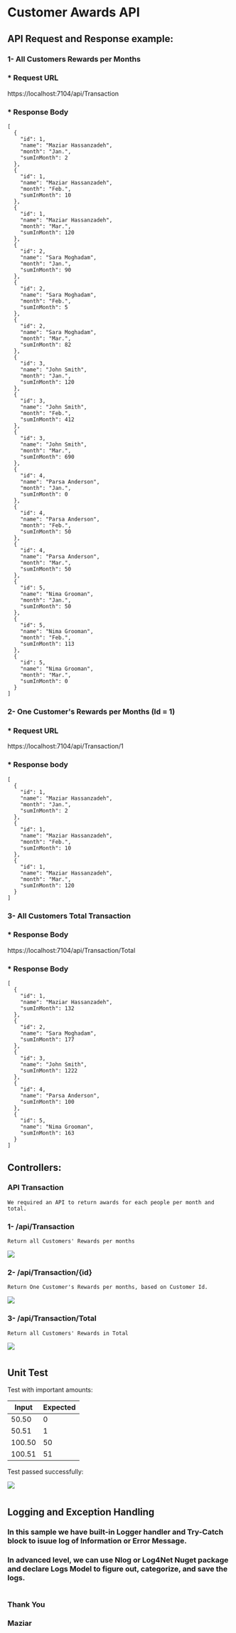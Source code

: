 # Customer Awards API
## API Request and Response example:

### 1- All Customers Rewards per Months
### * Request URL

https://localhost:7104/api/Transaction

### * Response Body

```
[
  {
    "id": 1,
    "name": "Maziar Hassanzadeh",
    "month": "Jan.",
    "sumInMonth": 2
  },
  {
    "id": 1,
    "name": "Maziar Hassanzadeh",
    "month": "Feb.",
    "sumInMonth": 10
  },
  {
    "id": 1,
    "name": "Maziar Hassanzadeh",
    "month": "Mar.",
    "sumInMonth": 120
  },
  {
    "id": 2,
    "name": "Sara Moghadam",
    "month": "Jan.",
    "sumInMonth": 90
  },
  {
    "id": 2,
    "name": "Sara Moghadam",
    "month": "Feb.",
    "sumInMonth": 5
  },
  {
    "id": 2,
    "name": "Sara Moghadam",
    "month": "Mar.",
    "sumInMonth": 82
  },
  {
    "id": 3,
    "name": "John Smith",
    "month": "Jan.",
    "sumInMonth": 120
  },
  {
    "id": 3,
    "name": "John Smith",
    "month": "Feb.",
    "sumInMonth": 412
  },
  {
    "id": 3,
    "name": "John Smith",
    "month": "Mar.",
    "sumInMonth": 690
  },
  {
    "id": 4,
    "name": "Parsa Anderson",
    "month": "Jan.",
    "sumInMonth": 0
  },
  {
    "id": 4,
    "name": "Parsa Anderson",
    "month": "Feb.",
    "sumInMonth": 50
  },
  {
    "id": 4,
    "name": "Parsa Anderson",
    "month": "Mar.",
    "sumInMonth": 50
  },
  {
    "id": 5,
    "name": "Nima Grooman",
    "month": "Jan.",
    "sumInMonth": 50
  },
  {
    "id": 5,
    "name": "Nima Grooman",
    "month": "Feb.",
    "sumInMonth": 113
  },
  {
    "id": 5,
    "name": "Nima Grooman",
    "month": "Mar.",
    "sumInMonth": 0
  }
]
```

### 2- One Customer's Rewards per Months (Id = 1)
### * Request URL

https://localhost:7104/api/Transaction/1

### * Response body
```
[
  {
    "id": 1,
    "name": "Maziar Hassanzadeh",
    "month": "Jan.",
    "sumInMonth": 2
  },
  {
    "id": 1,
    "name": "Maziar Hassanzadeh",
    "month": "Feb.",
    "sumInMonth": 10
  },
  {
    "id": 1,
    "name": "Maziar Hassanzadeh",
    "month": "Mar.",
    "sumInMonth": 120
  }
]
```

### 3- All Customers Total Transaction
### * Response Body

https://localhost:7104/api/Transaction/Total

### * Response Body
```
[
  {
    "id": 1,
    "name": "Maziar Hassanzadeh",
    "sumInMonth": 132
  },
  {
    "id": 2,
    "name": "Sara Moghadam",
    "sumInMonth": 177
  },
  {
    "id": 3,
    "name": "John Smith",
    "sumInMonth": 1222
  },
  {
    "id": 4,
    "name": "Parsa Anderson",
    "sumInMonth": 100
  },
  {
    "id": 5,
    "name": "Nima Grooman",
    "sumInMonth": 163
  }
]
```

## Controllers:

### API Transaction
    We required an API to return awards for each people per month and total.
### 1- /api/Transaction
    Return all Customers' Rewards per months
![](images/1.jpg)

### 2- /api/Transaction/{id} 
    Return One Customer's Rewards per months, based on Customer Id.
![](images/2.jpg)

### 3- /api/Transaction/Total
    Return all Customers' Rewards in Total
![](images/3.jpg)

# 

## Unit Test
Test with important amounts:

| Input | Expected |
|-------|----------|
| 50.50 | 0 |
| 50.51 | 1 |
| 100.50 | 50 |
| 100.51 | 51 |

Test passed successfully:

![](images/test.jpg)

#

## Logging and Exception Handling

### In this sample we have built-in Logger handler and Try-Catch block to isuue log of Information or Error Message.

### In advanced level, we can use Nlog or Log4Net Nuget package and declare Logs Model to figure out, categorize, and save the logs.

# 
### Thank You
### 
### Maziar


